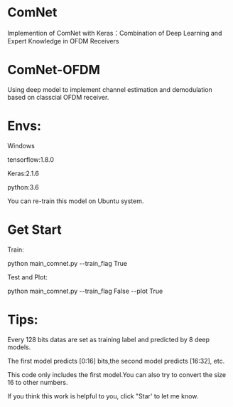 # ComNet
Implemention of ComNet with Keras：Combination of Deep Learning and Expert Knowledge in OFDM Receivers


# ComNet-OFDM
Using deep model to implement channel estimation and demodulation based on classcial OFDM receiver. 


# Envs:
Windows


tensorflow:1.8.0


Keras:2.1.6


python:3.6


You can re-train this model on Ubuntu system.


# Get Start
Train:


python main_comnet.py --train_flag True 


Test and Plot:


python main_comnet.py --train_flag False --plot True


# Tips:


Every 128 bits datas are set as training label and predicted by 8 deep models.


The first model predicts [0:16] bits,the second model predicts [16:32], etc.


This code only includes the first model.You can also try to convert the size 16 to other numbers.


If you think this work is helpful to you, click "Star' to let me know.

